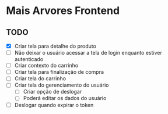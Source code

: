 # Mais Arvores Frontend

## TODO

- [x] Criar tela para detalhe do produto
- [ ] Não deixar o usuário acessar a tela de login enquanto estiver autenticado
- [ ] Criar contexto do carrinho
- [ ] Criar tela para finalização de compra
- [ ] Criar tela do carrinho
- [ ] Criar tela do gerenciamento do usuário
  - [ ] Criar opção de deslogar
  - [ ] Poderá editar os dados do usuário
- [ ] Deslogar quando expirar o token

